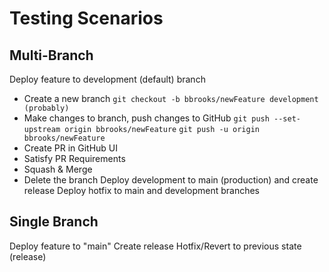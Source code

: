 # Testing Scenarios
## Multi-Branch
Deploy feature to development (default) branch
* Create a new branch
```git checkout -b bbrooks/newFeature development (probably)```
* Make changes to branch, push changes to GitHub
```git push --set-upstream origin bbrooks/newFeature```
```git push -u origin bbrooks/newFeature```
* Create PR in GitHub UI
* Satisfy PR Requirements
* Squash & Merge
* Delete the branch
Deploy development to main (production) and create release
Deploy hotfix to main and development branches

## Single Branch
Deploy feature to "main"
Create release
Hotfix/Revert to previous state (release)